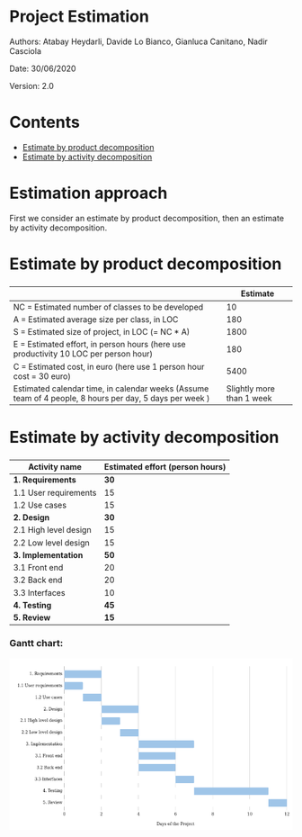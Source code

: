 # Project Estimation  

Authors: Atabay Heydarli, Davide Lo Bianco, Gianluca Canitano, Nadir Casciola

Date: 30/06/2020

Version: 2.0

# Contents



- [Estimate by product decomposition](#Estimate-by-product-decomposition)
- [Estimate by activity decomposition](#Estimate-by-activity-decomposition)



# Estimation approach

First we consider an estimate by product decomposition, then an estimate by activity decomposition.

# Estimate by product decomposition



### 

|             | Estimate                        |             
| ----------- | ------------------------------- |  
| NC =  Estimated number of classes to be developed   |              10                 |             
|  A = Estimated average size per class, in LOC       |                180            | 
| S = Estimated size of project, in LOC (= NC * A) | 1800|
| E = Estimated effort, in person hours (here use productivity 10 LOC per person hour)  |                              180        |   
| C = Estimated cost, in euro (here use 1 person hour cost = 30 euro) |5400 | 
| Estimated calendar time, in calendar weeks (Assume team of 4 people, 8 hours per day, 5 days per week ) |    Slightly more than 1 week                |               


# Estimate by activity decomposition



### 

|         Activity name    | Estimated effort (person hours)   |             
| ----------- | ------------------------------- | 
| **1. Requirements** | **30** |
| 1.1 User requirements | 15|
| 1.2 Use cases | 15 |
| **2. Design** | **30** | 
| 2.1 High level design | 15 |
| 2.2 Low level design | 15 |
| **3. Implementation** | **50** |
| 3.1 Front end| 20|
| 3.2 Back end| 20|
| 3.3 Interfaces| 10|
| **4. Testing** |  **45**|
| **5. Review** |  **15**|

### Gantt chart:

![](docs/Graphic_files/Others/gantt.png)